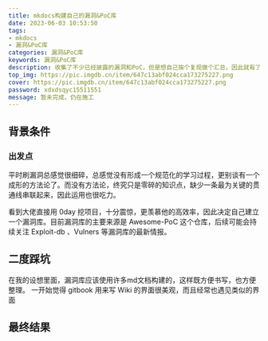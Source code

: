 ```yaml
---
title: mkdocs构建自己的漏洞&PoC库
date: 2023-06-03 10:53:50
tags:
- mkdocs
- 漏洞&PoC库
categories: 漏洞&PoC库
keywords: 漏洞&PoC库
description: 收集了不少已经披露的漏洞和PoC，但是想自己挨个复现做个汇总，因此就有了构建自己的漏洞&PoC库这个想法。期间采用过 gitbook、honkit，但都效果不佳。兜兜转转最终选择使用mkdocs来构建整个文档。
top_img: https://pic.imgdb.cn/item/647c13abf024cca173275227.png
cover: https://pic.imgdb.cn/item/647c13abf024cca173275227.png
password: xdxdsqyc15511551
message: 暂未完成，仍在施工
---
```


## 背景条件

### 出发点

平时刷漏洞总感觉很细碎，总感觉没有形成一个规范化的学习过程，更别谈有一个成形的方法论了。而没有方法论，终究只是零碎的知识点，缺少一条最为关键的贯通线串联起来，因此运用也很吃力。

看到大佬直接用 0day 挖项目，十分震惊，更羡慕他的高效率，因此决定自己建立一个漏洞库。目前漏洞库的主要来源是 Awesome-PoC 这个仓库，后续可能会持续关注 Exploit-db 、Vulners 等漏洞库的最新情报。

## 二度踩坑

在我的设想里面，漏洞库应该使用许多md文档构建的，这样既方便书写，也方便整理。
一开始觉得 gitbook 用来写 Wiki 的界面很美观，而且经常也遇见类似的界面

## 最终结果